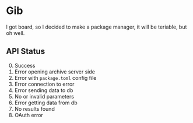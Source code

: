 # Gib
I got board, so I decided to make a package manager, it will be teriable, but oh well.

## API Status
0. Success
1. Error opening archive server side
2. Error with `package.toml` config file
3. Error connection to error
4. Error sending data to db
5. No or invalid parameters
6. Error getting data from db
7. No results found
8. OAuth error